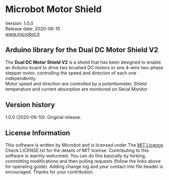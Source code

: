 # Microbot Motor Shield
Version: 1.0.0<br/>
Release date: 2020-06-10<br/>
www.microbot.it
## Arduino library for the Dual DC Motor Shield V2
The **Dual DC Motor Shield V2** is a shield that has been designed to enable an Arduino board to drive two brushed DC motors or one 4-wire two-phase stepper motor, controlling the speed and direction of each one independently.<br/>
Motor speed and direction are controlled by a potentiometer, Shield temperature and current absorption are monitored on Serial Monitor
## Version history
1.0.0 (2020-06-10): Original release.
## License Information
This software is written by Microbot and is licensed under The [MIT Licence](http://opensource.org/licenses/mit-license.php). Check LICENSE.txt for the details of MIT license.
Contributing to this software is warmly welcomed. You can do this basically by forking, committing modifications and then pulling requests (follow the links above for operating guide). Adding change log and your contact into file header is encouraged.
Thanks for your contribution.
